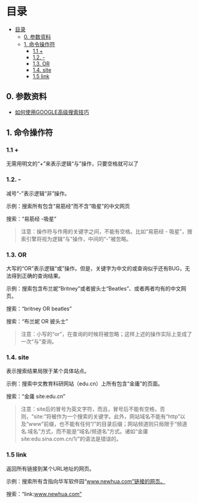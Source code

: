 # 目录
- [目录](#%e7%9b%ae%e5%bd%95)
  - [0. 参数资料](#0-%e5%8f%82%e6%95%b0%e8%b5%84%e6%96%99)
  - [1. 命令操作符](#1-%e5%91%bd%e4%bb%a4%e6%93%8d%e4%bd%9c%e7%ac%a6)
    - [1.1 +](#11)
    - [1.2. -](#12)
    - [1.3. OR](#13-or)
    - [1.4. site](#14-site)
    - [1.5 link](#15-link)

## 0. 参数资料

- [如何使用GOOGLE高级搜索技巧](http://blog.sciencenet.cn/blog-734884-667157.html)

## 1. 命令操作符

### 1.1 +

无需用明文的“+”来表示逻辑“与”操作，只要空格就可以了

### 1.2. -

减号“-”表示逻辑“非”操作。

示例：搜索所有包含“易筋经”而不含“吸星”的中文网页

搜索：“易筋经 -吸星”

> 注意：操作符与作用的关键字之间，不能有空格。比如“易筋经 - 吸星”，搜索引擎将视为逻辑“与”操作，中间的“-”被忽略。

### 1.3. OR

大写的“OR”表示逻辑“或”操作。但是，关键字为中文的或查询似乎还有BUG，无法得到正确的查询结果。

示例：搜索包含布兰妮“Britney”或者披头士“Beatles”、或者两者均有的中文网页。

搜索：“britney OR beatles”

搜索：“布兰妮 OR 披头士”

> 注意：小写的“or”，在查询的时候将被忽略；这样上述的操作实际上变成了一次“与”查询。

### 1.4. site

表示搜索结果局限于某个具体站点。

示例：搜索中文教育科研网站（edu.cn）上所有包含“金庸”的页面。

搜索：“金庸 site:edu.cn”

> 注意：site后的冒号为英文字符，而且，冒号后不能有空格，否则，“site:”将被作为一个搜索的关键字。此外，网站域名不能有“http”以及“www”前缀，也不能有任何“/”的目录后缀；网站频道则只局限于“频道名.域名”方式，而不能是“域名/频道名”方式。诸如“金庸 site:edu.sina.com.cn/1/”的语法是错误的。

### 1.5 link

返回所有链接到某个URL地址的网页。

示例：搜索所有含指向华军软件园“www.newhua.com”链接的网页。

搜索：“link:www.newhua.com”
